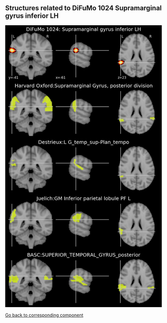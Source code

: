 


## Structures related to DiFuMo 1024 Supramarginal gyrus inferior LH

![242](242.jpg "Structures related to DiFuMo 1024 Supramarginal gyrus inferior LH")

[Go back to corresponding component](https://parietal-inria.github.io/DiFuMo/1024/html/242.html)